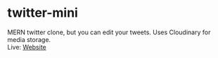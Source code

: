 # twitter-mini
MERN twitter clone, but you can edit your tweets. Uses Cloudinary for media storage. <br>
Live: [Website](https://twitter-mini-frontend.onrender.com/)
